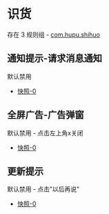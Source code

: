 # 识货

存在 3 规则组 - [com.hupu.shihuo](/src/apps/com.hupu.shihuo.ts)

## 通知提示-请求消息通知

默认禁用

- [快照-0](https://i.gkd.li/i/13704887)

## 全屏广告-广告弹窗

默认禁用 - 点击左上角x关闭

- [快照-0](https://i.gkd.li/i/13115664)

## 更新提示

默认禁用 - 点击"以后再说"

- [快照-0](https://i.gkd.li/i/14052208)
